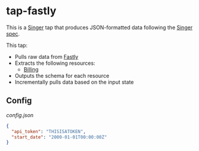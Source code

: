 # tap-fastly

This is a [Singer](https://singer.io) tap that produces JSON-formatted data
following the [Singer
spec](https://github.com/singer-io/getting-started/blob/master/SPEC.md).

This tap:

- Pulls raw data from [Fastly](http://fastly.com)
- Extracts the following resources:
  - [Billing](https://docs.fastly.com/api/account#billing)
- Outputs the schema for each resource
- Incrementally pulls data based on the input state

## Config

*config.json*
```json
{
  "api_token": "THISISATOKEN",
  "start_date": "2000-01-01T00:00:00Z"
}
```